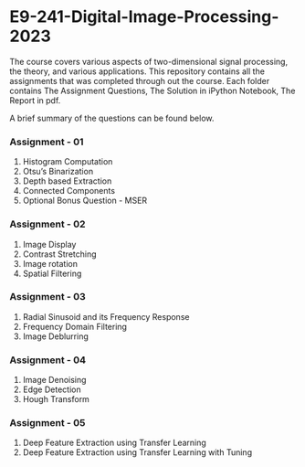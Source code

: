 # E9-241-Digital-Image-Processing-2023
The course covers various aspects of two-dimensional signal processing, the theory, and various applications.
This repository contains all the assignments that was completed through out the course.
Each folder contains The Assignment Questions, The Solution in iPython Notebook, The Report in pdf.

A brief summary of the questions can be found below.

### **Assignment - 01**

1. Histogram Computation
2. Otsu’s Binarization
3. Depth based Extraction
4. Connected Components
5. Optional Bonus Question - MSER

### **Assignment - 02**

1. Image Display
2. Contrast Stretching
3. Image rotation
4. Spatial Filtering

### **Assignment - 03**

1. Radial Sinusoid and its Frequency Response
2. Frequency Domain Filtering
3. Image Deblurring

### **Assignment - 04**

1. Image Denoising
2. Edge Detection
3. Hough Transform

### **Assignment - 05**

1. Deep Feature Extraction using Transfer Learning
2. Deep Feature Extraction using Transfer Learning with Tuning
